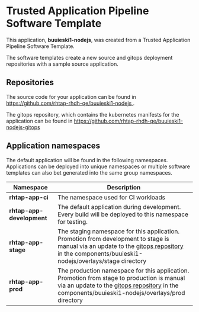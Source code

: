 # Trusted Application Pipeline Software Template

This application, **buuieski1-nodejs**, was created from a Trusted Application Pipeline Software Template.

The software templates create a new source and gitops deployment repositories with a sample source application. 

## Repositories

The source code for your application can be found in [https://github.com/rhtap-rhdh-qe/buuieski1-nodejs ](https://github.com/rhtap-rhdh-qe/buuieski1-nodejs ).
 
The gitops repository, which contains the kubernetes manifests for the application can be found in 
[https://github.com/rhtap-rhdh-qe/buuieski1-nodejs-gitops ](https://github.com/rhtap-rhdh-qe/buuieski1-nodejs-gitops ) 

## Application namespaces 

The default application will be found in the following namespaces. Applications can be deployed into unique namespaces or multiple software templates can also bet generated into the same group namespaces.  

|  Namespace   |  Description   |  
| -------- | -------- |
| **rhtap-app-ci** | The namespace used for CI workloads |
| **rhtap-app-development** | The default application during development. Every build will be deployed to this namespace for testing. |
| **rhtap-app-stage** | The staging namespace for this application. Promotion from development to stage is manual via an update to the [gitops repository](https://github.com/rhtap-rhdh-qe/buuieski1-nodejs-gitops ) in the components/buuieski1-nodejs/overlays/stage directory |
| **rhtap-app-prod** | The production namespace for this application. Promotion from stage to production is manual via an update to the [gitops repository](https://github.com/rhtap-rhdh-qe/buuieski1-nodejs-gitops ) in the components/buuieski1-nodejs/overlays/prod directory |